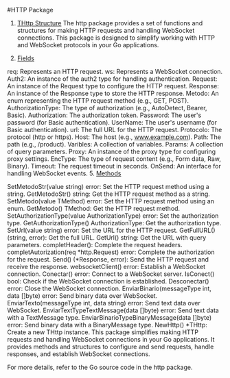 #HTTP Package
1. [THttp Structure](#THttpStructure)
 The http package provides a set of functions and structures for making HTTP requests and handling WebSocket connections. This package is designed to simplify working with HTTP and WebSocket protocols in your Go applications.

3. [Fields](#Fields)
   
req: Represents an HTTP request.
ws: Represents a WebSocket connection.
Auth2: An instance of the auth2 type for handling authentication.
Request: An instance of the Request type to configure the HTTP request.
Response: An instance of the Response type to store the HTTP response.
Metodo: An enum representing the HTTP request method (e.g., GET, POST).
AuthorizationType: The type of authorization (e.g., AutoDetect, Bearer, Basic).
Authorization: The authorization token.
Password: The user's password (for Basic authentication).
UserName: The user's username (for Basic authentication).
url: The full URL for the HTTP request.
Protocolo: The protocol (http or https).
Host: The host (e.g., www.example.com).
Path: The path (e.g., /product).
Varibles: A collection of variables.
Params: A collection of query parameters.
Proxy: An instance of the proxy type for configuring proxy settings.
EncType: The type of request content (e.g., Form data, Raw, Binary).
Timeout: The request timeout in seconds.
OnSend: An interface for handling WebSocket events.
5. [Methods](#Methods)

SetMetodoStr(value string) error: Set the HTTP request method using a string.
GetMetodoStr() string: Get the HTTP request method as a string.
SetMetodo(value TMethod) error: Set the HTTP request method using an enum.
GetMetodo() TMethod: Get the HTTP request method.
SetAuthorizationType(value AuthorizationType) error: Set the authorization type.
GetAuthorizationType() AuthorizationType: Get the authorization type.
SetUrl(value string) error: Set the URL for the HTTP request.
GetFullURL() (string, error): Get the full URL.
GetUrl() string: Get the URL with query parameters.
completHeader(): Complete the request headers.
completAutorization(req *http.Request) error: Complete the authorization for the request.
Send() (*Response, error): Send the HTTP request and receive the response.
websocketClient() error: Establish a WebSocket connection.
Conectar() error: Connect to a WebSocket server.
IsConect() bool: Check if the WebSocket connection is established.
Desconectar() error: Close the WebSocket connection.
EnviarBinario(messageType int, data []byte) error: Send binary data over WebSocket.
EnviarTexto(messageType int, data string) error: Send text data over WebSocket.
EnviarTextTypeTextMessage(data []byte) error: Send text data with a TextMessage type.
EnviarBinarioTypeBinaryMessage(data []byte) error: Send binary data with a BinaryMessage type.
NewHttp() *THttp: Create a new THttp instance.
This package simplifies making HTTP requests and handling WebSocket connections in your Go applications. It provides methods and structures to configure and send requests, handle responses, and establish WebSocket connections.

For more details, refer to the Go source code in the http package.
